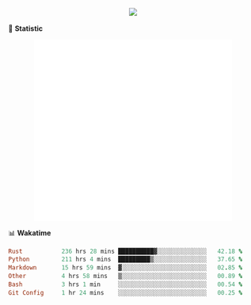 <!-- https://github.com/DenverCoder1/readme-typing-svg -->
<p align="center">
<img src="https://readme-typing-svg.demolab.com?font=Orbitron&size=25&pause=1000&center=true&vCenter=true&random=false&width=600&lines=Welcome+to+my+GitHub+profile+page!" />


🌟 **Statistic**

<p align="center">
  <img width="400" align="top" src="https://github.com/fllesser/fllesser/blob/main/left.svg" />
  <img width="400" align="top" src="https://github.com/fllesser/fllesser/blob/main/right.svg" />
</p>


📊 **Wakatime**

<!--START_SECTION:waka-->

```ruby
Rust           236 hrs 28 mins ██████████▓░░░░░░░░░░░░░░   42.18 %
Python         211 hrs 4 mins  █████████▒░░░░░░░░░░░░░░░   37.65 %
Markdown       15 hrs 59 mins  ▓░░░░░░░░░░░░░░░░░░░░░░░░   02.85 %
Other          4 hrs 58 mins   ▒░░░░░░░░░░░░░░░░░░░░░░░░   00.89 %
Bash           3 hrs 1 min     ░░░░░░░░░░░░░░░░░░░░░░░░░   00.54 %
Git Config     1 hr 24 mins    ░░░░░░░░░░░░░░░░░░░░░░░░░   00.25 %
```

<!--END_SECTION:waka-->

